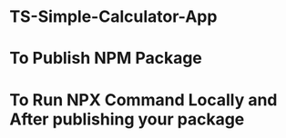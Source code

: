 # TS-Simple-Calculator-App

# To Publish NPM Package

 <!--
* npm login
* npm publish --access=public
-->

# To Run NPX Command Locally and After publishing your package

 <!-- To Test it Locally 
 * npm i -g
 * anywhere in terminal npx subtract
-->

 <!--  To Test it after publishing at NPM
 * npx @waqas_nazir/substract_number_package 5 2 (anywhere in terminal)
-->
